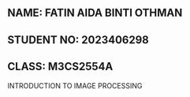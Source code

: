 ## NAME: FATIN AIDA BINTI OTHMAN
## STUDENT NO: 2023406298
## CLASS: M3CS2554A


INTRODUCTION TO IMAGE PROCESSING 

